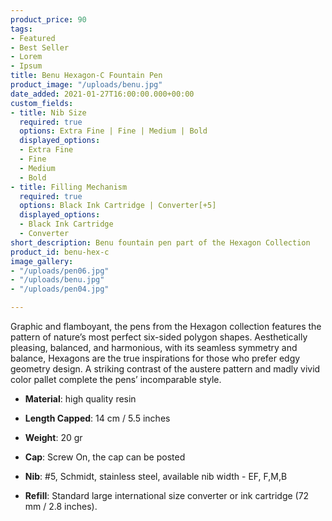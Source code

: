 ```yaml
---
product_price: 90
tags:
- Featured
- Best Seller
- Lorem
- Ipsum
title: Benu Hexagon-C Fountain Pen
product_image: "/uploads/benu.jpg"
date_added: 2021-01-27T16:00:00.000+00:00
custom_fields:
- title: Nib Size
  required: true
  options: Extra Fine | Fine | Medium | Bold
  displayed_options:
  - Extra Fine
  - Fine
  - Medium
  - Bold
- title: Filling Mechanism
  required: true
  options: Black Ink Cartridge | Converter[+5]
  displayed_options:
  - Black Ink Cartridge
  - Converter
short_description: Benu fountain pen part of the Hexagon Collection
product_id: benu-hex-c
image_gallery:
- "/uploads/pen06.jpg"
- "/uploads/benu.jpg"
- "/uploads/pen04.jpg"

---
```

Graphic and flamboyant, the pens from the Hexagon collection features the pattern of nature’s most perfect six-sided polygon shapes. Aesthetically pleasing, balanced, and harmonious, with its seamless symmetry and balance, Hexagons are the true inspirations for those who prefer edgy geometry design. A striking contrast of the austere pattern and madly vivid color pallet complete the pens’ incomparable style.

* **Material**: high quality resin 


* **Length Capped**: 14 cm / 5.5 inches


* **Weight**: 20 gr


* **Cap**: Screw On, the cap can be posted


* **Nib**: #5, Schmidt, stainless steel, available nib width - EF, F,M,B


* **Refill**: Standard large international size converter or ink cartridge (72 mm / 2.8 inches).